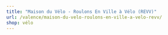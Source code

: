```yaml
---
title: "Maison du Vélo - Roulons En Ville à Vélo (REVV)"
url: /valence/maison-du-velo-roulons-en-ville-a-velo-revv/
shop: vélo
---
```

